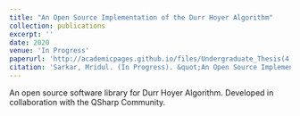 ```yaml
---
title: "An Open Source Implementation of the Durr Hoyer Algorithm"
collection: publications
excerpt: ''
date: 2020
venue: 'In Progress'
paperurl: 'http://academicpages.github.io/files/Undergraduate_Thesis(4).pdf'
citation: 'Sarkar, Mridul. (In Progress). &quot;An Open Source Implementation of the Durr Hoyer Algorithm.&quot;.'
---
```

An open source software library for Durr Hoyer Algorithm. Developed in collaboration with the QSharp Community.

